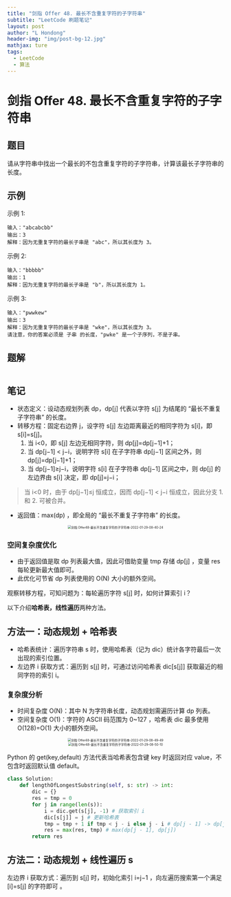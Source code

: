 ```yaml
---
title: "剑指 Offer 48. 最长不含重复字符的子字符串"
subtitle: "LeetCode 刷题笔记"
layout: post
author: "L Hondong"
header-img: "img/post-bg-12.jpg"
mathjax: ture
tags:
  - LeetCode
  - 算法
---
```


# 剑指 Offer 48. 最长不含重复字符的子字符串

## 题目

请从字符串中找出一个最长的不包含重复字符的子字符串，计算该最长子字符串的长度。

## 示例

示例 1:

```
输入："abcabcbb"
输出：3 
解释：因为无重复字符的最长子串是 "abc"，所以其长度为 3。
```

示例 2:

```
输入："bbbbb"
输出：1
解释：因为无重复字符的最长子串是 "b"，所以其长度为 1。
```

示例 3:

```
输入："pwwkew"
输出：3
解释：因为无重复字符的最长子串是 "wke"，所以其长度为 3。
请注意，你的答案必须是 子串 的长度，"pwke" 是一个子序列，不是子串。
```

## 题解

```python

```

## 笔记

- 状态定义：设动态规划列表 dp，dp[j] 代表以字符 s[j] 为结尾的 “最长不重复子字符串” 的长度。
- 转移方程：固定右边界 j，设字符 s[j] 左边距离最近的相同字符为 s[i]，即 s[i]=s[j]。
  1. 当 i<0，即 s[j] 左边无相同字符，则 dp[j]=dp[j−1]+1；
  2. 当 dp[j−1] < j−i，说明字符 s[i] 在子字符串 dp[j−1] 区间之外，则 dp[j]=dp[j−1]+1；
  3. 当 dp[j−1]≥j−i，说明字符 s[i] 在子字符串 dp[j−1] 区间之中，则 dp[j] 的左边界由 s[i] 决定，即 dp[j]=j−i；

> 当 i<0 时，由于 dp[j−1]≤j 恒成立，因而 dp[j−1] < j−i 恒成立，因此分支 1. 和 2. 可被合并。

- 返回值：max(dp) ，即全局的 “最长不重复子字符串” 的长度。

<div align=center><img src="/images/剑指 Offer48-最长不含重复字符的子字符串-2022-01-29-08-40-24.png" alt="剑指 Offer48-最长不含重复字符的子字符串-2022-01-29-08-40-24" style="zoom:50%;" /></div>

### 空间复杂度优化

- 由于返回值是取 dp 列表最大值，因此可借助变量 tmp 存储 dp[j] ，变量 res 每轮更新最大值即可。
- 此优化可节省 dp 列表使用的 O(N) 大小的额外空间。

观察转移方程，可知问题为：每轮遍历字符 s[j] 时，如何计算索引 i？

以下介绍**哈希表，线性遍历**两种方法。

## 方法一：动态规划 + 哈希表

- 哈希表统计：遍历字符串 s 时，使用哈希表（记为 dic）统计各字符最后一次出现的索引位置。
- 左边界 i 获取方式：遍历到 s[j] 时，可通过访问哈希表 dic[s[j]] 获取最近的相同字符的索引 i。

### 复杂度分析

- 时间复杂度 O(N)：其中 N 为字符串长度，动态规划需遍历计算 dp 列表。
- 空间复杂度 O(1)：字符的 ASCII 码范围为 0~127 ，哈希表 dic 最多使用 O(128)=O(1) 大小的额外空间。

<div align=center><img src="/images/剑指 Offer48-最长不含重复字符的子字符串-2022-01-29-08-49-49.png" alt="剑指 Offer48-最长不含重复字符的子字符串-2022-01-29-08-49-49" style="zoom:50%;" /></div>

<div align=center><img src="/images/剑指 Offer48-最长不含重复字符的子字符串-2022-01-29-08-50-10.png" alt="剑指 Offer48-最长不含重复字符的子字符串-2022-01-29-08-50-10" style="zoom:50%;" /></div>

Python 的 get(key,default) 方法代表当哈希表包含键 key 时返回对应 value，不包含时返回默认值 default。

```python
class Solution:
    def lengthOfLongestSubstring(self, s: str) -> int:
        dic = {}
        res = tmp = 0
        for j in range(len(s)):
            i = dic.get(s[j], -1) # 获取索引 i
            dic[s[j]] = j # 更新哈希表
            tmp = tmp + 1 if tmp < j - i else j - i # dp[j - 1] -> dp[j]
            res = max(res, tmp) # max(dp[j - 1], dp[j])
        return res
```

## 方法二：动态规划 + 线性遍历 s

左边界 i 获取方式：遍历到 s[j] 时，初始化索引 i=j−1 ，向左遍历搜索第一个满足 [i]=s[j] 的字符即可 。
